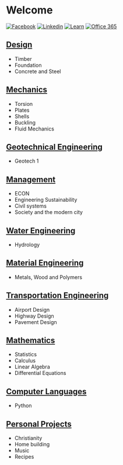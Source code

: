 # Welcome

[![Facebook](https://i.imgur.com/gz3Sv99.gif?2)](https://www.facebook.com/ben.klassen.144) [![Linkedin](https://i.imgur.com/d3V3uvM.gif?1)](https://www.linkedin.com/in/benklassen/) [![Learn](https://i.imgur.com/xhq9Mlm.png?2)](https://learn.uwaterloo.ca) [![Office 365](https://i.imgur.com/YyYGcJu.png?2)](https://office.com)

## [Design](courses/design/)

- Timber
- Foundation
- Concrete and Steel

## [Mechanics](courses/mechanics/)

- Torsion
- Plates
- Shells
- Buckling
- Fluid Mechanics

## [Geotechnical Engineering](courses/geo/)

- Geotech 1

## [Management](courses/management/)

- ECON
- Engineering Sustainability
- Civil systems
- Society and the modern city

## [Water Engineering](courses/fluid/)

- Hydrology

## [Material Engineering](courses/materials/)

- Metals, Wood and Polymers

## [Transportation Engineering](courses/transpo/)

- Airport Design
- Highway Design
- Pavement Design

## [Mathematics](courses/math/)

- Statistics
- Calculus
- Linear Algebra
- Differential Equations

## [Computer Languages](courses/computer/)

- Python

## [Personal Projects](projects/)

- Christianity
- Home building
- Music
- Recipes

